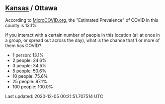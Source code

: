 
## [Kansas](/united-states/kansas) / Ottawa

According to [MicroCOVID.org](http://microcovid.org),
the "Estimated Prevalence" of COVID in this county is 13.1%

If you interact with a certain number of people in this location
(all at once in a group, or spread out across the day), what is the chance that
1 or more of them has COVID?

- 1 person: 13.1%
- 2 people: 24.6%
- 3 people: 34.5%
- 5 people: 50.6%
- 10 people: 75.6%
- 25 people: 97.1%
- 100 people: 100.0%

Last updated: 2020-12-05 00:21:51.707514 UTC
